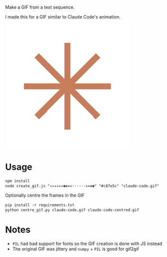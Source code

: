 Make a GIF from a text sequence.

I made this for a GIF similar to Claude Code's animation.

![](./claude-code-centred.gif)

# Usage
```
npm install
node create_gif.js "✳✳✳✳✳✳✽✻✶✢······✢✶✻✽" "#c87e5c" "claude-code.gif"
```

Optionally centre the frames in the GIF
```
pip install -r requirements.txt
python centre_gif.py claude-code.gif claude-code-centred.gif
```

# Notes
- `PIL` had bad support for fonts so the GIF creation is done with JS instead
- The original GIF was jittery and `numpy` + `PIL` is good for gif2gif

